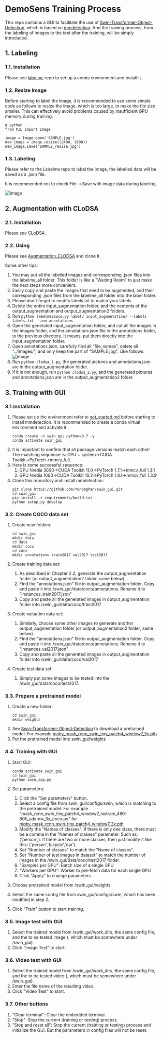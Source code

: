 # DemoSens Training Process
This repo contains a GUI to facilitate the use of [Swin-Transformer-Object-Detection](https://github.com/SwinTransformer/Swin-Transformer-Object-Detection), which is based on [mmdetection](https://github.com/open-mmlab/mmdetection). And the training process, from the labeling of images to the test after the training, will be simply introduced. 

## 1. Labeling
### 1.1. Installation
Please see [labelme](https://github.com/wkentaro/labelme) repo to set up a conda environment and install it.
### 1.2. Resize Image
Before starting to label the image, it is recommended to use some simple code as follows to resize the image, which is too large, to make the file size smaller. This can effectively avoid problems caused by insufficient GPU memory during training.

```
# python
from PIL import Image

image = Image.open('SAMPLE.jpg')
new_image = image.resize((2400, 1600))
new_image.save('SAMPLE_resize.jpg')
```
### 1.3. Labeling
Please refer to the Labelme repo to label the image, the labelled data will be saved as a .json file.

It is recommended not to check File-->Save with image data during labeling. 

![image](https://raw.githubusercontent.com/YunongPan/readme_add_pic/main/labelme_1.png)
## 2. Augmentation with CLoDSA

### 2.1. Installation
Please see [CLoDSA](https://github.com/joheras/CLoDSA).
### 2.2. Using
Please see [
Augmentation_CLODSA](https://git.rwth-aachen.de/mobile-robotics/demosens/augmentation/augmentation_clodsa) and clone it.

Some other tips:
1. You may put all the labelled images and corresponding .json files into the labelme_all folder. This folder is like a "Waiting Room" to just make the next steps more convenient.
2. Easily copy and paste the images that need to be augmented, and their corresponding .json files from the labelme_all folder into the label folder.
3. Please don't forget to modify labels.txt to match your labels.
4. Delete the entire input_augmentation folder, and the contents of the output_augmentation and output_augmentation2 folders.
5. Run `python labelme2coco.py label/ input_augmentation/ --labels labels.txt --ann annotations`
6. Open the generated input_augmentation folder, and cut all the images in the images folder, and the annotations.json file in the annotations folder, to the previous directory. It means, put them directly into the input_augmentation folder.
7. Open annotations.json, carefully find all "file_names", delete all "../images/", and only keep the part of "SAMPLE.jpg". Like follows:
![image](https://raw.githubusercontent.com/YunongPan/readme_add_pic/main/clodsa_1.png)
8. Run `python clodsa_1.py`, the generated pictures and annotations.json are in the output_augmentation folder.
9. If it is not enough, run `python clodsa_2.py`, and the generated pictures and annotations.json are in the output_augmentation2 folder. 


## 3. Training with GUI
### 3.1.Installation 

1. Please set up the environment refer to  [get_started.md](https://github.com/open-mmlab/mmdetection/blob/master/docs/get_started.md) before starting to install mmdetection. it is recommended to create a conda virtual environment and activate it. 
    ```
   conda create -n swin_gui python=3.7 -y
   conda activate swin_gui
    ```
2. It is important to confirm that all package versions match each other! The matching sequence is: GPU + system→CUDA Toolkit→PyTorch→mmcv_full.
3. Here is some successful sequence:
   1. GPU Nvidia 3090→CUDA Toolkit 11.0→PyTorch 1.7.1→mmcv_full 1.3.1
   2. GPU Nvidia 1060→CUDA Toolkit 10.2→PyTorch 1.8.1→mmcv_full 1.3.9
4. Clone this repository and install mmdetection:
    ```
    git clone https://github.com/YunongPan/swin_gui.git
    cd swin_gui
    pip install -r requirements/build.txt
    python setup.py develop
    ```
### 3.2. Create COCO data set
1. Create new folders:
    ```
   cd swin_gui
   mkdir data
   cd data
   mkdir coco
   cd coco
   mkdir annotations train2017 val2017 test2017
   ```
2. Create training data set:
   1. As described in Chapter 2.2, generate the output_augmentation folder (or output_augmentation2 folder, same below).
   2. Find the "annotations.json" file in output_augmentation folder. Copy and paste it into /swin_gui/data/coco/annotations. Rename it to "instances_train2017.json"
   3. Copy and paste all the generated images in output_augmentation folder into /swin_gui/data/coco/train2017

3. Create valuation data set:
   1. Similarly, choose some other images to generate another output_augmentation folder (or output_augmentation2 folder, same below).
   2. Find the "annotations.json" file in output_augmentation folder. Copy and paste it into /swin_gui/data/coco/annotations. Rename it to "instances_val2017.json"
   3. Copy and paste all the generated images in output_augmentation folder into /swin_gui/data/coco/val2017
4. Create test data set:
   1. Simply put some images to be tested into the /swin_gui/data/coco/test2017.

### 3.3. Prepare a pretrained model
1. Create a new folder:
   ```
   cd swin_gui
   mkdir weights
   ```
2. See [Swin-Transformer-Object-Detection](https://github.com/SwinTransformer/Swin-Transformer-Object-Detection) to download a pretrained model. For example [moby_mask_rcnn_swin_tiny_patch4_window7_3x.pth](https://github.com/SwinTransformer/storage/releases/download/v1.0.3/moby_mask_rcnn_swin_tiny_patch4_window7_3x.pth) 
3. Put the pretrained model into swin_gui/weights

### 3.4. Training with GUI
1. Start GUI:
   ```
   conda activate swin_gui
   cd swin_gui
   python swin_app.py
   ```
2. Set parameters:
   1. Click the "Set parameters" button.
   2. Select a config file from swin_gui/configs/swin, which is matching to the pretrained model. For example "mask_rcnn_swin_tiny_patch4_window7_mstrain_480-800_adamw_3x_coco.py" for [moby_mask_rcnn_swin_tiny_patch4_window7_3x.pth](https://github.com/SwinTransformer/storage/releases/download/v1.0.3/moby_mask_rcnn_swin_tiny_patch4_window7_3x.pth)
   3. Modify the "Names of classes". If there is only one class, there must be a comma in the "Names of classes" parameter. Such as: ('person',). If there are two or more classes, then just modify it like this: ('person','bicycle','car'). 
   4. Set "Number of classes" to match the "Name of classes".
   5. Set "Number of test images in dataset" to match the number of images in the /swin_gui/data/coco/test2017 folder.
   6. "Samples per GPU": Batch size of a single GPU
   7. "Workers per GPU": Worker to pre-fetch data for each single GPU
   8. Click "Apply" to change parameters.

3. Choose pretrained model from /swin_gui/weights
4. Select the same config file from swin_gui/configs/swin, which has been modified in step 2.
5. Click "Train" button to start training.

### 3.5. Image test with GUI
1. Select the trained model from /swin_gui/work_dirs, the same config file, and the to be tested image (, which must be somewhere under /swin_gui). 
2. Click "Image Test" to start. 

### 3.6. Video test with GUI
1. Select the trained model from /swin_gui/work_dirs, the same config file, and the to be tested video (, which must be somewhere under /swin_gui). 
2. Enter the file name of the resulting video.
3. Click "Video Test" to start.

### 3.7. Other buttons
1. "Clear terminal": Clear the embedded terminal.
2. "Stop": Stop the current (training or testing) process.
3. "Stop and reset all": Stop the current (training or testing) process and initialize the GUI. But the parameters in config files will not be reset.

